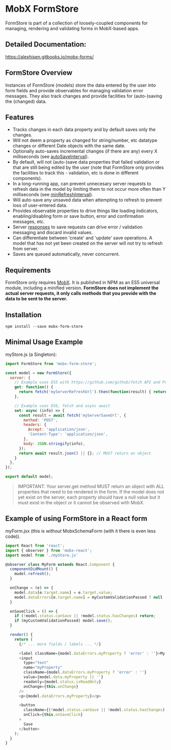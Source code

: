 # MobX FormStore



FormStore is part of a collection of loosely-coupled components for managing, rendering and validating forms in MobX-based apps.

## Detailed Documentation:
https://alexhisen.gitbooks.io/mobx-forms/

## FormStore Overview

Instances of FormStore \(models\) store the data entered by the user into form fields and provide observables for managing validation error messages. They also track changes and provide facilities for \(auto-\)saving the \(changed\) data.

## Features

* Tracks changes in each data property and by default saves only the changes.
* Will not deem a property as changed for string/number, etc datatype changes or different Date objects with the same date.
* Optionally auto-saves incremental changes \(if there are any\) every X milliseconds \(see [autoSaveInterval](https://alexhisen.gitbooks.io/mobx-forms/formstore-constructor.html)\).
* By default, will not \(auto-\)save data properties that failed validation or that are still being edited by the user \(note that FormStore only provides the facilities to track this - validation, etc is done in different components\).
* In a long-running app, can prevent unnecesary server requests to refresh data in the model by limiting them to not occur more often than Y milliseconds \(see [minRefreshInterval](https://alexhisen.gitbooks.io/mobx-forms/formstore-constructor.html)\).
* Will auto-save any unsaved data when attempting to refresh to prevent loss of user-entered data.
* Provides observable properties to drive things like loading indicators, enabling/disabling form or save button, error and confirmation messages, etc.
* Server [responses](https://alexhisen.gitbooks.io/mobx-forms/formstore-server-errors.html) to save requests can drive error / validation messaging and discard invalid values.
* Can differentiate between 'create' and 'update' save operations. A model that has not yet been created on the server will not try to refresh from server.
* Saves are queued automatically, never concurrent.

## Requirements

FormStore only requires [MobX](https://mobx.js.org/). It is published in NPM as an ES5 universal module, including a minified version. **FormStore does not implement the actual server requests, it only calls methods that you provide with the data to be sent to the server.**

## Installation

```
npm install --save mobx-form-store
```

## Minimal Usage Example

myStore.js \(a Singleton\):

```js
import FormStore from 'mobx-form-store';

const model = new FormStore({
  server: {
    // Example uses ES5 with https://github.com/github/fetch API and Promises
    get: function() {
      return fetch('myServerRefreshUrl').then(function(result) { return result.json() });
    },

    // Example uses ES6, fetch and async await
    set: async (info) => {
      const result = await fetch('myServerSaveUrl', {
        method: 'POST',
        headers: {
          Accept: 'application/json',
          'Content-Type': 'application/json',
        },
        body: JSON.stringify(info),
      });
      return await result.json() || {}; // MUST return an object
    }
  },
});

export default model;
```

> IMPORTANT: Your server.get method MUST return an object with ALL properties that need to be rendered in the form. If the model does not yet exist on the server, each property should have a null value but it must exist in the object or it cannot be observed with MobX.

## Example of using FormStore in a React form

myForm.jsx \(this is _without_ MobxSchemaForm \(with it there is even less code\)\).

```js
import React from 'react';
import { observer } from 'mobx-react';
import model from './myStore.js'

@observer class MyForm extends React.Component {
  componentDidMount() {
    model.refresh();
  }

  onChange = (e) => {
    model.data[e.target.name] = e.target.value;
    model.dataErrors[e.target.name] = myCustomValidationPassed ? null : "error message";
  }

  onSaveClick = () => {
    if (!model.status.canSave || !model.status.hasChanges) return;
    if (myCustomValidationPassed) model.save();
  }

  render() {
    return (
      {/* ... more fields / labels ... */}

      <label className={model.dataErrors.myProperty ? 'error' : ''}>My Property</label>
      <input
        type="text"
        name="myProperty"
        className={model.dataErrors.myProperty ? 'error' : ''}
        value={model.data.myProperty || ''}
        readonly={model.status.isReadOnly}
        onChange={this.onChange}
      />
      <p>{model.dataErrors.myProperty}</p>

      <button
        className={(!model.status.canSave || !model.status.hasChanges) ? 'gray' : ''}
        onClick={this.onSaveClick}
      >
        Save
      </button>
    );
  }
}
```

